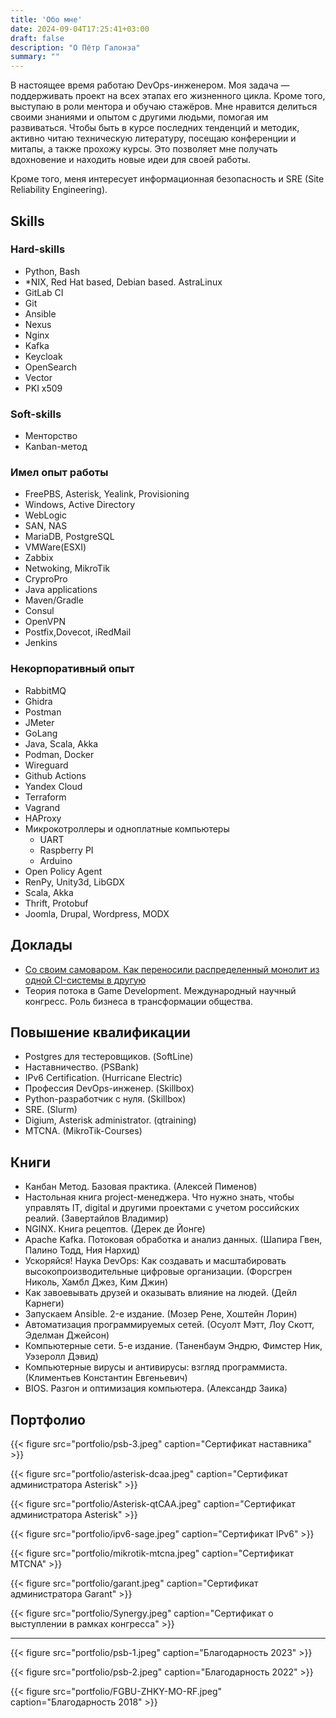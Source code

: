 ```yaml
---
title: 'Обо мне'
date: 2024-09-04T17:25:41+03:00
draft: false
description: "О Пётр Галонза"
summary: ""
---
```


В настоящее время работаю DevOps-инженером. Моя задача — поддерживать проект на всех этапах его жизненного цикла. Кроме того, выступаю в роли ментора и обучаю стажёров. Мне нравится делиться своими знаниями и опытом с другими людьми, помогая им развиваться. Чтобы быть в курсе последних тенденций и методик, активно читаю техническую литературу, посещаю конференции и митапы, а также прохожу курсы. Это позволяет мне получать вдохновение и находить новые идеи для своей работы.

Кроме того, меня интересует информационная безопасность и SRE (Site Reliability Engineering).

## Skills

### Hard-skills

- Python, Bash
- *NIX, Red Hat based, Debian based. AstraLinux
- GitLab CI
- Git
- Ansible
- Nexus
- Nginx
- Kafka
- Keycloak
- OpenSearch
- Vector
- PKI x509

### Soft-skills

- Менторство
- Kanban-метод

### Имел опыт работы

- FreePBS, Asterisk, Yealink, Provisioning
- Windows, Active Directory
- WebLogic
- SAN, NAS
- MariaDB, PostgreSQL
- VMWare(ESXI)
- Zabbix
- Netwoking, MikroTik
- CryproPro
- Java applications
- Maven/Gradle
- Consul
- OpenVPN
- Postfix,Dovecot, iRedMail
- Jenkins

### Некорпоративный опыт

- RabbitMQ
- Ghidra
- Postman
- JMeter
- GoLang
- Java, Scala, Akka
- Podman, Docker
- Wireguard
- Github Actions
- Yandex Cloud
- Terraform
- Vagrand
- HAProxy
- Микрокотроллеры и одноплатные компьютеры
    - UART
    - Raspberry PI
    - Arduino
- Open Policy Agent
- RenPy, Unity3d, LibGDX
- Scala, Akka
- Thrift, Protobuf
- Joomla, Drupal, Wordpress, MODX

## Доклады

- [Со своим самоваром. Как переносили распределенный монолит из одной CI-системы в другую](https://rutube.ru/video/0753e70d163073e9d6c16b1bef8af9ee/)
- Теория потока в Game Development. Международный научный конгресс. Роль бизнеса в трансформации общества.

## Повышение квалификации

- Postgres для тестеровщиков. (SoftLine)
- Наставничество. (PSBank)
- IPv6 Certification. (Hurricane Electric)
- Профессия DevOps-инженер. (Skillbox)
- Python-разработчик с нуля. (Skillbox)
- SRE. (Slurm)
- Digium, Asterisk administrator. (qtraining)
- MTCNA. (MikroTik-Courses)

## Книги

- Канбан Метод. Базовая практика. (Алексей Пименов)
- Настольная книга project-менеджера. Что нужно знать, чтобы управлять IT, digital и другими проектами с учетом российских реалий. (Завертайлов Владимир)
- NGINX. Книга рецептов. (Дерек де Йонге)
- Apache Kafka. Потоковая обработка и анализ данных. (Шапира Гвен, Палино Тодд, Ния Нархид)
- Ускоряйся! Наука DevOps: Как создавать и масштабировать высокопроизводительные цифровые организации. (Форсгрен Николь, Хамбл Джез, Ким Джин)
- Как завоевывать друзей и оказывать влияние на людей. (Дейл Карнеги)
- Запускаем Ansible. 2-е издание. (Мозер Рене, Хоштейн Лорин)
- Автоматизация программируемых сетей. (Осуолт Мэтт, Лоу Скотт, Эделман Джейсон)
- Компьютерные сети. 5-е издание. (Таненбаум Эндрю, Фимстер Ник, Уэзеролл Дэвид)
- Компьютерные вирусы и антивирусы: взгляд программиста. (Климентьев Константин Евгеньевич)
- BIOS. Разгон и оптимизация компьютера. (Александр Заика)

## Портфолио

{{< figure
    src="portfolio/psb-3.jpeg"
    caption="Сертификат наставника"
    >}}

{{< figure
    src="portfolio/asterisk-dcaa.jpeg"
    caption="Сертификат администратора Asterisk"
    >}}

{{< figure
    src="portfolio/Asterisk-qtCAA.jpeg"
    caption="Сертификат администратора Asterisk"
    >}}

{{< figure
    src="portfolio/ipv6-sage.jpeg"
    caption="Сертификат IPv6"
    >}}

{{< figure
    src="portfolio/mikrotik-mtcna.jpeg"
    caption="Сертификат MTCNA"
    >}}

{{< figure
    src="portfolio/garant.jpeg"
    caption="Сертификат администратора Garant"
    >}}

{{< figure
    src="portfolio/Synergy.jpeg"
    caption="Сертификат о выступлении в рамках конгресса"
    >}}

---

{{< figure
    src="portfolio/psb-1.jpeg"
    caption="Благодарность 2023"
    >}}

{{< figure
    src="portfolio/psb-2.jpeg"
    caption="Благодарность 2022"
    >}}

{{< figure
    src="portfolio/FGBU-ZHKY-MO-RF.jpeg"
    caption="Благодарность 2018"
    >}}
